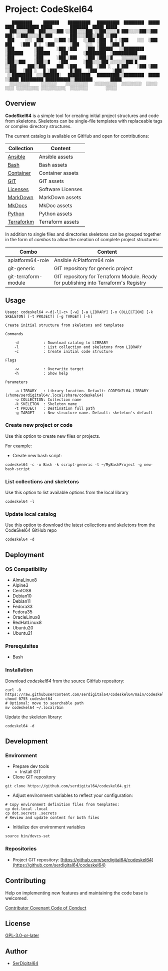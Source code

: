 # Project: CodeSkel64

```text
   █████████     ███████    ██████████   ██████████  █████████  █████   ████ ██████████ █████        ████████  █████ █████
  ███░░░░░███  ███░░░░░███ ░░███░░░░███ ░░███░░░░░█ ███░░░░░███░░███   ███░ ░░███░░░░░█░░███        ███░░░░███░░███ ░░███
 ███     ░░░  ███     ░░███ ░███   ░░███ ░███  █ ░ ░███    ░░░  ░███  ███    ░███  █ ░  ░███       ░███   ░░░  ░███  ░███ █
░███         ░███      ░███ ░███    ░███ ░██████   ░░█████████  ░███████     ░██████    ░███       ░█████████  ░███████████
░███         ░███      ░███ ░███    ░███ ░███░░█    ░░░░░░░░███ ░███░░███    ░███░░█    ░███       ░███░░░░███ ░░░░░░░███░█
░░███     ███░░███     ███  ░███    ███  ░███ ░   █ ███    ░███ ░███ ░░███   ░███ ░   █ ░███      █░███   ░███       ░███░
 ░░█████████  ░░░███████░   ██████████   ██████████░░█████████  █████ ░░████ ██████████ ███████████░░████████        █████
  ░░░░░░░░░     ░░░░░░░    ░░░░░░░░░░   ░░░░░░░░░░  ░░░░░░░░░  ░░░░░   ░░░░ ░░░░░░░░░░ ░░░░░░░░░░░  ░░░░░░░░        ░░░░░
```

## Overview

**CodeSkel64** is a simple tool for creating initial project structures and code from skeletons.
Skeletons can be single-file templates with replaceable tags or complex directory structures.

The current catalog is available on GitHub and open for contributions:

| Collection                          | Content           |
| ----------------------------------- | ----------------- |
| [Ansible](src/catalog/Ansible)      | Ansible assets    |
| [Bash](src/catalog/Bash)            | Bash assets       |
| [Container](src/catalog/Container)  | Container assets  |
| [GIT](src/catalog/GIT)              | GIT assets        |
| [Licenses](src/catalog/Licenses)    | Software Licenses |
| [MarkDown](src/catalog/MarkDown)    | MarkDown assets   |
| [MkDocs](src/catalog/MkDocs)        | MkDoc assets      |
| [Python](src/catalog/Python)        | Python assets     |
| [Terraforkm](src/catalog/Terraform) | Terraform assets  |

In addition to single files and directories skeletons can be grouped together in the form of _combos_ to allow the creation of complete project structures:

| Combo                | Content                                                                             |
| -------------------- | ----------------------------------------------------------------------------------- |
| aplatform64-role     | Ansible A:Platform64 role                                                           |
| git-generic          | GIT repository for generic project                                                  |
| git-terraform-module | GIT repository for Terraform Module. Ready for publishing into Terraform's Registry |

## Usage

```text
Usage: codeskel64 <-d|-l|-c> [-w] [-a LIBRARY] [-o COLLECTION] [-k SKELETON] [-t PROJECT] [-g TARGET] [-h]

Create initial structure from skeletons and templates

Commands

    -d           : Download catalog to LIBRARY
    -l           : List collection and skeletons from LIBRARY
    -c           : Create initial code structure

Flags

    -w           : Overwrite target
    -h           : Show help

Parameters

    -a LIBRARY   : Library location. Default: CODESKEL64_LIBRARY (/home/serdigital64/.local/share/codeskel64)
    -o COLLECTION: Collection name
    -k SKELETON  : Skeleton name
    -t PROJECT   : Destination full path
    -g TARGET    : New structure name. Default: skeleton's default
```

### Create new project or code

Use this option to create new files or projects.

For example:

- Create new bash script:

```shell
codeskel64 -c -o Bash -k script-generic -t ~/MyBashProject -g new-bash-script
```

### List collections and skeletons

Use this option to list available options from the local library

```shell
codeskel64 -l
```

### Update local catalog

Use this option to download the latest collections and skeletons from the CodeSkel64 GitHub repo

```shell
codeskel64 -d
```

## Deployment

### OS Compatibility

- AlmaLinux8
- Alpine3
- CentOS8
- Debian10
- Debian11
- Fedora33
- Fedora35
- OracleLinux8
- RedHatLinux8
- Ubuntu20
- Ubuntu21

### Prerequisites

- Bash

### Installation

Download _codeskel64_ from the source GitHub repository:

```shell
curl -O https://raw.githubusercontent.com/serdigital64/codeskel64/main/codeskel64
chmod 0755 codeskel64
# Optional: move to searchable path
mv codeskel64 ~/.local/bin
```

Update the skeleton library:

```shell
codeskel64 -d
```

## Development

### Environment

- Prepare dev tools
  - Install GIT
- Clone GIT repository

```shell
git clone https://github.com/serdigital64/codeskel64.git
```

- Adjust environment variables to reflect your configuration:

```shell
# Copy environment definition files from templates:
cp dot.local .local
cp dot.secrets .secrets
# Review and update content for both files
```

- Initialize dev environment variables

```shell
source bin/devcs-set
```

### Repositories

- Project GIT repository: [https://github.com/serdigital64/codeskel64](https://github.com/serdigital64/codeskel64)

## Contributing

Help on implementing new features and maintaining the code base is welcomed.

[Contributor Covenant Code of Conduct](CODE_OF_CONDUCT)

## License

[GPL-3.0-or-later](https://www.gnu.org/licenses/gpl-3.0.txt)

## Author

- [SerDigital64](https://serdigital64.github.io/)
